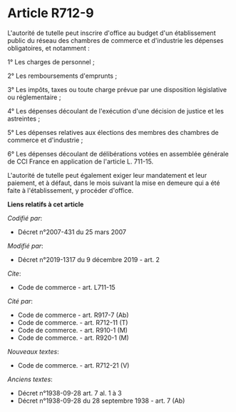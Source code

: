 # Article R712-9

L'autorité de tutelle peut inscrire d'office au budget d'un établissement public du réseau des chambres de commerce et
d'industrie les dépenses obligatoires, et notamment : 

1° Les charges de personnel ; 

2° Les remboursements d'emprunts ; 

3° Les impôts, taxes ou toute charge prévue par une disposition législative ou réglementaire ; 

4° Les dépenses découlant de l'exécution d'une décision de justice et les astreintes ; 

5° Les dépenses relatives aux élections des membres des chambres de commerce et d'industrie ; 

6° Les dépenses découlant de délibérations votées en assemblée générale de CCI France en application de l'article L. 711-15. 

L'autorité de tutelle peut également exiger leur mandatement et leur paiement, et à défaut, dans le mois suivant la mise en
demeure qui a été faite à l'établissement, y procéder d'office.

**Liens relatifs à cet article**

_Codifié par_:

  - Décret n°2007-431 du 25 mars 2007

_Modifié par_:

  - Décret n°2019-1317 du 9 décembre 2019 - art. 2

_Cite_:

  - Code de commerce - art. L711-15

_Cité par_:

  - Code de commerce - art. R917-7 (Ab)
  - Code de commerce. - art. R712-11 (T)
  - Code de commerce. - art. R910-1 (M)
  - Code de commerce. - art. R920-1 (M)

_Nouveaux textes_:

  - Code de commerce. - art. R712-21 (V)

_Anciens textes_:

  - Décret n°1938-09-28 art. 7 al. 1 à 3
  - Décret n°1938-09-28 du 28 septembre 1938 - art. 7 (Ab)
